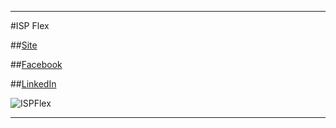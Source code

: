 ***

#ISP Flex

##[Site](http://ispflex.com)

##[Facebook](https://www.facebook.com/ispflex)

##[LinkedIn](https://www.linkedin.com/company/isp-flex)

![ISPFlex](https://pbs.twimg.com/profile_images/647043081477427200/fuqngADE.png)

***

